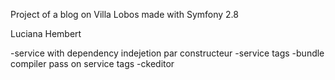 Project of a blog on Villa Lobos made with Symfony 2.8

Luciana Hembert

-service with dependency indejetion par constructeur
-service tags
-bundle compiler pass on service tags
-ckeditor

